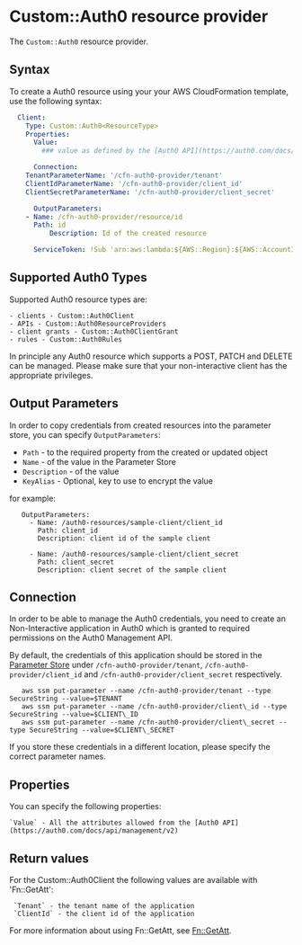 # Custom::Auth0 resource provider
The `Custom::Auth0` resource provider.

## Syntax
To create a Auth0 resource using your your AWS CloudFormation template, use the following syntax:

```yaml
  Client:
    Type: Custom::Auth0<ResourceType>
    Properties:
      Value:
        ### value as defined by the [Auth0 API](https://auth0.com/docs/api/management/v2)

      Connection:
	TenantParameterName: '/cfn-auth0-provider/tenant'
	ClientIdParameterName: '/cfn-auth0-provider/client_id'
	ClientSecretParameterName: '/cfn-auth0-provider/client_secret'

      OutputParameters:
	- Name: /cfn-auth0-provider/resource/id
	  Path: id
          Description: Id of the created resource

      ServiceToken: !Sub 'arn:aws:lambda:${AWS::Region}:${AWS::AccountId}:function:cfn-auth0-provider'
```

## Supported Auth0 Types
Supported Auth0 resource types are:

	- clients - Custom::Auth0Client
	- APIs - Custom::Auth0ResourceProviders 
	- client grants - Custom::Auth0ClientGrant 
	- rules - Custom::Auth0Rules 

In principle any Auth0 resource which supports a POST, PATCH and DELETE can be managed. Please make sure that
your non-interactive client has the appropriate privileges.

## Output Parameters
In order to copy credentials from created resources into the parameter store, you can specify `OutputParameters`:

- `Path` - to the required property from the created or updated object
- `Name` - of the value in the Parameter Store
- `Description` - of the value
- `KeyAlias` - Optional, key to use to encrypt the value

for example:

```
   OutputParameters:
     - Name: /auth0-resources/sample-client/client_id
       Path: client_id
       Description: client id of the sample client

     - Name: /auth0-resources/sample-client/client_secret
       Path: client_secret
       Description: client secret of the sample client
```

## Connection
In order to be able to manage the Auth0 credentials, you need to create an Non-Interactive application
in Auth0 which is granted to required permissions on the Auth0 Management API. 

By default, the credentials of this application should be stored in the 
[Parameter Store](https://docs.aws.amazon.com/systems-manager/latest/userguide/systems-manager-paramstore.html) under 
`/cfn-auth0-provider/tenant`, `/cfn-auth0-provider/client_id` and `/cfn-auth0-provider/client_secret`
respectively.

```
   aws ssm put-parameter --name /cfn-auth0-provider/tenant --type SecureString --value=$TENANT
   aws ssm put-parameter --name /cfn-auth0-provider/client\_id --type SecureString --value=$CLIENT\_ID
   aws ssm put-parameter --name /cfn-auth0-provider/client\_secret --type SecureString --value=$CLIENT\_SECRET
```

If you store these credentials in a different location, please specify the correct parameter names.


## Properties
You can specify the following properties:

    `Value` - All the attributes allowed from the [Auth0 API](https://auth0.com/docs/api/management/v2)

## Return values
For the Custom::Auth0Client the following values are available with 'Fn::GetAtt':

     `Tenant` - the tenant name of the application
     `ClientId` - the client id of the application

For more information about using Fn::GetAtt, see [Fn::GetAtt](http://docs.aws.amazon.com/AWSCloudFormation/latest/UserGuide/intrinsic-function-reference-getatt.html).

